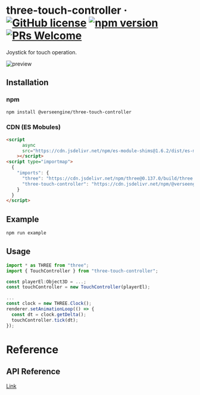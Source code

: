 # three-touch-controller &middot; [![GitHub license](https://img.shields.io/badge/license-MIT-blue.svg)](https://github.com/VerseEngine/three-touch-controller/blob/main/LICENSE)  [![npm version](https://img.shields.io/npm/v/@verseengine%2Fthree-touch-controller.svg?style=flat)](https://www.npmjs.com/package/@verseengine%2Fthree-touch-controller)  [![PRs Welcome](https://img.shields.io/badge/PRs-welcome-brightgreen.svg)](https://github.com/VerseEngine/three-touch-controller/pulls)
 
 Joystick for touch operation.

 ![preview](https://user-images.githubusercontent.com/20784450/211957791-de29676f-9d82-42d4-be44-2300944a8383.gif)

## Installation
### npm
```bash
npm install @verseengine/three-touch-controller
```

### CDN (ES Mobules)
```html
<script
      async
      src="https://cdn.jsdelivr.net/npm/es-module-shims@1.6.2/dist/es-module-shims.min.js"
    ></script>
<script type="importmap">
  {
    "imports": {
      "three": "https://cdn.jsdelivr.net/npm/three@0.137.0/build/three.module.js",
      "three-touch-controller": "https://cdn.jsdelivr.net/npm/@verseengine/three-touch-controller@1.0.1/dist/esm/index.js"
    }
  }
</script>
```

## Example
```bash
npm run example
```

## Usage
```javascript
import * as THREE from "three";
import { TouchController } from "three-touch-controller";

const playerEl:Object3D = ...;
const touchController = new TouchController(playerEl);

...
const clock = new THREE.Clock();
renderer.setAnimationLoop(() => {
  const dt = clock.getDelta();
  touchController.tick(dt);
});
```

# Reference

## API Reference
[Link](docs/three-touch-controller.md)
